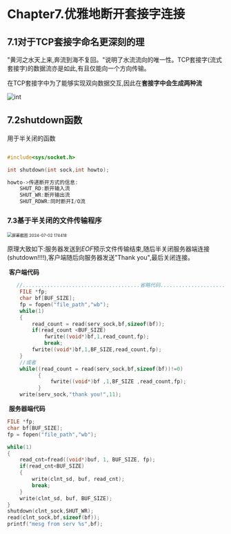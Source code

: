 #  Chapter7.优雅地断开套接字连接



## 7.1对于TCP套接字命名更深刻的理

"黄河之水天上来,奔流到海不复回。"说明了水流流向的唯一性。TCP套接字(流式套接字)的数据流亦是如此,有且仅能向一个方向传输。

在TCP套接字中为了能够实现双向数据交互,因此在**套接字中会生成两种流**

![int](C:\Users\32939\AppData\Roaming\Typora\typora-user-images\image-20240702173255744.png)

## 7.2shutdown函数

用于半关闭的函数

```c++

#include<sys/socket.h>

int shutdown(int sock,int howto);

howto->传递断开方式的信息:
    SHUT_RD:断开输入流
    SHUT_WR:断开输出流
    SHUT_RDWR:同时断开I/O流
```

### 

### 7.3基于半关闭的文件传输程序



<img src="C:\Users\32939\Desktop\github_repo\TCP-IP-StudyNotes\Chapter7\屏幕截图 2024-07-02 174418.png" alt="屏幕截图 2024-07-02 174418" style="zoom:67%;" />

​                             原理大致如下:服务器发送到*EOF*预示文件传输结束,随后半关闭服务器端连接(shutdown!!!!),客户端随后向服务器发送"Thank you",最后关闭连接。

​                                                                          **客户端代码**

```c++
   //......................................省略代码....................................
    FILE *fp;
    char bf[BUF_SIZE];
    fp = fopen("file_path","wb");
    while(1)
    {
        read_count = read(serv_sock,bf,sizeof(bf));
        if(read_count <BUF_SIZE)
            fwrite((void*)bf,1,read_count,fp);
            break;
        fwrite((void*)bf,1,BF_SIZE,read_count,fp);
    }
    //或者
    while((read_count = read(serv_sock,bf,sizeof(bf))!=0)
          {
              fwrite((void*)bf ,1,BF_SIZE ,read_count,fp);
          }
    write(serv_sock,"thank you!",11);      

```

​                                                                          **服务器端代码**

```c++
FILE *fp;
char bf[BUF_SIZE];
fp = fopen("file_path","wb");

while(1)
{
	read_cnt=fread((void*)buf, 1, BUF_SIZE, fp);
	if(read_cnt<BUF_SIZE)
	{
		write(clnt_sd, buf, read_cnt);
		break;
	}
	write(clnt_sd, buf, BUF_SIZE);
}
shutdown(clnt_sock,SHUT_WR);
read(clnt_sock,bf,sizeof(bf));
printf("mesg from serv %s",bf);

```

